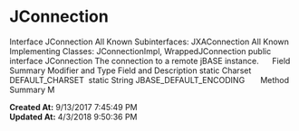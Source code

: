 # JConnection

Interface JConnection All Known Subinterfaces: JXAConnection All Known Implementing Classes: JConnectionImpl, WrappedJConnection public interface JConnection The connection to a remote jBASE instance.      Field Summary Modifier and Type Field and Description static Charset DEFAULT_CHARSET  static String JBASE_DEFAULT_ENCODING       Method Summary M  

**Created At:** 9/13/2017 7:45:49 PM  
**Updated At:** 4/3/2018 9:50:36 PM  

